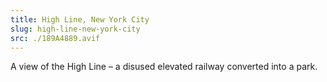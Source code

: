 ```yaml
---
title: High Line, New York City
slug: high-line-new-york-city
src: ./189A4889.avif
---
```

A view of the High Line – a disused elevated railway converted into a park.
